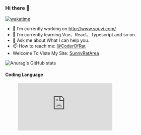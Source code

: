 ### Hi there 👋
[![wakatime](https://wakatime.com/badge/user/e52999f2-c6cb-40cd-81e2-52eac6413d15.svg)](https://wakatime.com/@e52999f2-c6cb-40cd-81e2-52eac6413d15)

- 🔭 I’m currently working on http://www.souvi.com/
- 🌱 I’m currently learning Vue、React、Typescript and so on.
- 💬 Ask me about What I can help you.
- 📫 How to reach me: <a href="mailto:coderofrat@163.com">@CoderOfRat</a>
- Welcome To Viste My Site: [SunnyRatArea](https://coderofrat.github.io/SunnyRatArea/)

![Anurag's GitHub stats](https://github-readme-stats.vercel.app/api?username=coderofrat&show_icons=true&icon_color=58a6ff&text_color=333333&bg_color=ffffff&hide_title=true)

#### Coding Language
<figure><embed src="https://wakatime.com/share/@CoderOfRat/b53ba480-e081-47ba-8eb2-ef102f132c38.svg"></embed></figure>
